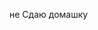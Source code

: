 <head>
     <meta charset="utf-8">
     <title>вношу изменения</title>
</head>
<body>
     <p> не Сдаю домашку</p>
</body>
</html>
